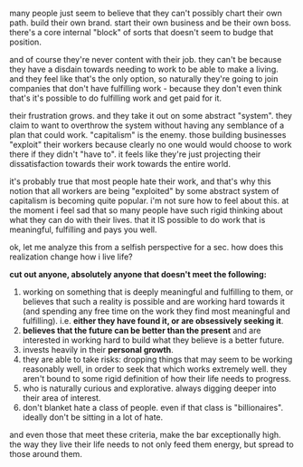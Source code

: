 many people just seem to believe that they can't possibly chart their own path. build their own brand. start their own business and be their own boss. there's a core internal "block" of sorts that doesn't seem to budge that position.

and of course they're never content with their job. they can't be because they have a disdain towards needing to work to be able to make a living. and they feel like that's the only option, so naturally they're going to join companies that don't have fulfilling work - because they don't even think that's it's possible to do fulfilling work and get paid for it.

their frustration grows. and they take it out on some abstract "system". they claim to want to overthrow the system without having any semblance of a plan that could work. "capitalism" is the enemy. those building businesses "exploit" their workers because clearly no one would would choose to work there if they didn't "have to". it feels like they're just projecting their dissatisfaction towards their work towards the entire world.

it's probably true that most people hate their work, and that's why this notion that all workers are being "exploited" by some abstract system of capitalism is becoming quite popular. i'm not sure how to feel about this. at the moment i feel sad that so many people have such rigid thinking about what they can do with their lives. that it IS possible to do work that is meaningful, fulfilling and pays you well.

ok, let me analyze this from a selfish perspective for a sec. how does this realization change how i live life?

**cut out anyone, absolutely anyone that doesn't meet the following:**
1. working on something that is deeply meaningful and fulfilling to them, or believes that such a reality is possible and are working hard towards it (and spending any free time on the work they find most meaningful and fulfilling). i.e. **either they have found it, or are obsessively seeking it**.
2. **believes that the future can be better than the present** and are interested in working hard to build what they believe is a better future.
3. invests heavily in their **personal growth**. 
4. they are able to take risks: dropping things that may seem to be working reasonably well, in order to seek that which works extremely well. they aren't bound to some rigid definition of how their life needs to progress.
5. who is naturally curious and explorative. always digging deeper into their area of interest.
6. don't blanket hate a class of people. even if that class is "billionaires". ideally don't be sitting in a lot of hate.

and even those that meet these criteria, make the bar exceptionally high. the way they live their life needs to not only feed them energy, but spread to those around them.

